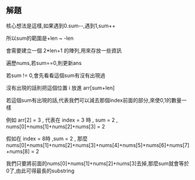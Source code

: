 ## 解題
核心想法是這樣,如果遇到0.sum--,遇到1,sum++

所以sum的範圍是+len ~ -len

會需要建立一個 2*len+1 的陣列,用來存放一些資訊

遍歷nums,若sum==0,則更新ans

若sum != 0,會先看看這個sum有沒有出現過

沒有出現的話則把這個位置 i 放進 arr[sum+len]

若這個sum有出現的話,代表我們可以減去那個index前面的部分,來使0,1的數量一樣

例如 arr[2] = 3 , 代表在 index = 3 時 , sum = 2 , nums[0]+nums[1]+nums[2]+nums[3] = 2

假如在 index = 8時 ,sum = 2 , 那麼 nums[0]+nums[1]+nums[2]+nums[3]+nums[4]+nums[5]+nums[6]+nums[7]+nums[8] = 2

我們只要將前面的nums[0]+nums[1]+nums[2]+nums[3]去掉,那麼sum就會等於0了,由此可得最長的substring

